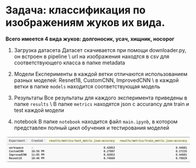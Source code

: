 # Задача: классификация по изображениям жуков их вида. 

**Всего имеется 4 вида жуков: долгоносик, усач, хищник, носорог**

1. Загрузка датасета
    Датасет скачивается при помощи downloader.py, он встроен в pipeline \\
    url на изображения находтся в csv для соответствующего класса в папке metadata

2. Модели
    Експерименты в каждой ветки отличаются использованием разных моделей: Resnet18, CustomCNN, ImprovedCNN \\
    в каждой ветки в папке `models` находится соответствующая модель

3. Результаты
    Все результаты для каждого эксперимента приведены в папке `results` \\
    В папке `metrics` находятся json c accurancy для train и test каждой модели

4. notebook
    В папке `notebook` находится файл `main.ipynb`, в котором представлен полный цикл обучения и тестирования моделей


![results](./results.png)
